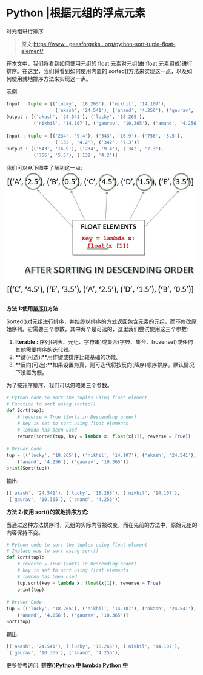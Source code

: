 # Python |根据元组的浮点元素

对元组进行排序

> 原文:[https://www . geesforgeks . org/python-sort-tuple-float-element/](https://www.geeksforgeeks.org/python-sort-tuple-float-element/)

在本文中，我们将看到如何使用元组的 float 元素对元组(由 float 元素组成)进行排序。在这里，我们将看到如何使用内置的 sorted()方法来实现这一点，以及如何使用就地排序方法来实现这一点。

示例:

```py
Input : tuple = [('lucky', '18.265'), ('nikhil', '14.107'), 
                  ('akash', '24.541'), ('anand', '4.256'), ('gaurav', '10.365')]
Output : [('akash', '24.541'), ('lucky', '18.265'), 
          ('nikhil', '14.107'), ('gaurav', '10.365'), ('anand', '4.256')]

Input : tuple = [('234', '9.4'), ('543', '16.9'), ('756', '5.5'), 
                  ('132', '4.2'), ('342', '7.3')]
Output : [('543', '16.9'), ('234', '9.4'), ('342', '7.3'), 
          ('756', '5.5'), ('132', '4.2')]

```

我们可以从下图中了解到这一点:
![](img/9d0933a35977c4e8a855ac8a1dbf2907.png)

**方法 1:使用[排序()](https://www.geeksforgeeks.org/sorted-function-python/)方法**

Sorted()对元组进行排序，并始终以排序的方式返回包含元素的元组，而不修改原始序列。它需要三个参数，其中两个是可选的，这里我们尝试使用这三个参数:

1.  **Iterable :** 序列(列表、元组、字符串)或集合(字典、集合、frozenset)或任何其他需要排序的迭代器。
2.  **键(可选):**用作键或排序比较基础的功能。
3.  **反向(可选):**如果设置为真，则可迭代将按反向(降序)顺序排序，默认情况下设置为假。

为了按升序排序，我们可以忽略第三个参数。

```py
# Python code to sort the tuples using float element
# Function to sort using sorted()
def Sort(tup):
    # reverse = True (Sorts in Descending order)
    # key is set to sort using float elements
    # lambda has been used
    return(sorted(tup, key = lambda x: float(x[1]), reverse = True))

# Driver Code
tup = [('lucky', '18.265'), ('nikhil', '14.107'), ('akash', '24.541'), 
    ('anand', '4.256'), ('gaurav', '10.365')]
print(Sort(tup))
```

输出:

```py
[('akash', '24.541'), ('lucky', '18.265'), ('nikhil', '14.107'),
 ('gaurav', '10.365'), ('anand', '4.256')]

```

**方法 2:使用 sort()的就地排序方式:**

当通过这种方法排序时，元组的实际内容被改变，而在先前的方法中，原始元组的内容保持不变。

```py
# Python code to sort the tuples using float element
# Inplace way to sort using sort()
def Sort(tup):
    # reverse = True (Sorts in Descending order)
    # key is set to sort using float elements
    # lambda has been used
    tup.sort(key = lambda x: float(x[1]), reverse = True)
    print(tup)

# Driver Code
tup = [('lucky', '18.265'), ('nikhil', '14.107'), ('akash', '24.541'), 
    ('anand', '4.256'), ('gaurav', '10.365')]
Sort(tup)
```

输出:

```py
[('akash', '24.541'), ('lucky', '18.265'), ('nikhil', '14.107'), 
 ('gaurav', '10.365'), ('anand', '4.256')]

```

更多参考访问:
**[排序()Python 中](https://www.geeksforgeeks.org/sorted-function-python/)**
**[lambda Python 中](https://www.geeksforgeeks.org/python-lambda-anonymous-functions-filter-map-reduce/)**